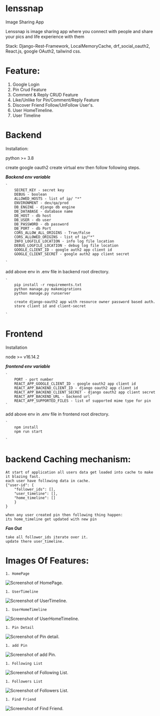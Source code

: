 # lenssnap

Image Sharing App

Lenssnap is image sharing app where you connect with people and share your pics and life experience with
them

Stack: Django-Rest-Framework, LocalMemoryCache, drf_social_oauth2, React.js, google OAuth2, tailwind css.


# Feature:

1. Google Login
1. Pin Crud Feature
1. Comment & Reply CRUD Feature
1. Like/Unlike for Pin/Comment/Reply Feature
1. Discover Friend Follow/UnFollow User's.
1. User HomeTimeline.
1. User Timeline


# Backend

Installation:

python >= 3.8

create google oauth2
create virtual env then follow following steps.

***Backend env variable***

    `
        SECRET_KEY - secret key
        DEBUG - boolean
        ALLOWED_HOSTS - list of ip/ "*"
        ENVIRONMENT - dev/qa/prod
        DB_ENGINE - django db engine
        DB_DATABASE - database name
        DB_HOST - db host
        DB_USER - db user
        DB_PASSWORD - db password
        DB_PORT - db Port
        CORS_ALLOW_ALL_ORIGINS - True/False
        CORS_ALLOWED_ORIGINS - list of ip/"*"
        INFO_LOGFILE_LOCATION - info log file location
        DEBUG_LOGFILE_LOCATION - debug log file location
        GOOGLE_CLIENT_ID - google auth2 app client id
        GOOGLE_CLIENT_SECRET - google auth2 app client secret

    `
add above env in .env file in backend root directory.

    `
        pip install -r requirements.txt
        python manage.py makemigrations
        python manage.py runserver

        create django-oauth2 app with resource owner password based auth.
        store client id and client-secret

    `
# Frontend

Installation

node >= v16.14.2


***frontend env variable***

    `
        PORT - port number
        REACT_APP_GOOGLE_CLIENT_ID - google oauth2 app client id
        REACT_APP_BACKEND_CLIENT_ID - django oauth2 app client id
        REACT_APP_BACKEND_CLIENT_SECRET - django oauth2 app client secret
        REACT_APP_BACKEND_URL - backend url
        REACT_APP_SUPPORTED_FILES - list of supported mime type for pin
    `

add above env in .env file in frontend root directory.


    `
        npm install
        npm run start

    `

# backend Caching mechanism:

    At start of application all users data get loaded into cache to make it blazing fast.
    each user have following data in cache.
    {"user-id": {
        "follower_ids": [],
        "user_timeline": [],
        "home_timeline": []
        }
    }

    when any user created pin then following thing happen:
    its home_timeline get updated with new pin

***Fan Out***

    take all follower_ids iterate over it.
    update there user_timeline.



# Images Of Features:

    1. HomePage

![Screenshot of HomePage.](/images/HomePage.PNG)

    1. UserTimeline

![Screenshot of UserTimeline.](/images/UserTimeline.PNG)

    1. UserHomeTimeline

![Screenshot of UserHomeTimeline.](/images/HomeTimeline.PNG)

    1. Pin Detail

![Screenshot of Pin detail.](/images/PinDetail.PNG)

    1. add Pin

![Screenshot of add Pin.](/images/addPin.PNG)

    1. Following List

![Screenshot of Following List.](/images/FollowingList.PNG)

    1. Followers List

![Screenshot of Followers List.](/images/followersList.PNG)

    1. Find Friend

![Screenshot of Find Friend.](/images/findFriend.PNG)
